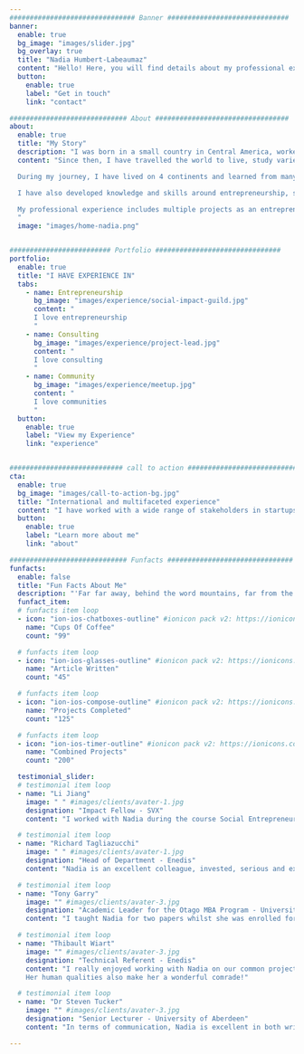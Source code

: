 ```yaml
---
############################### Banner ##############################
banner:
  enable: true
  bg_image: "images/slider.jpg"
  bg_overlay: true
  title: "Nadia Humbert-Labeaumaz"
  content: "Hello! Here, you will find details about my professional experience as well as some of my thoughts and case studies."
  button:
    enable: true
    label: "Get in touch"
    link: "contact"

############################# About #################################
about:
  enable: true
  title: "My Story"
  description: "I was born in a small country in Central America, worked towards going to France to have better opportunities in life and did it at 17 years old by myself. "
  content: "Since then, I have travelled the world to live, study varied subjects and work.

  During my journey, I have lived on 4 continents and learned from many cultures.

  I have also developed knowledge and skills around entrepreneurship, science and software engineering.

  My professional experience includes multiple projects as an entrepreneur, consultant, leader and engineer in companies of all sizes and industries.
  "
  image: "images/home-nadia.png"


######################### Portfolio ###############################
portfolio:
  enable: true
  title: "I HAVE EXPERIENCE IN"
  tabs:
    - name: Entrepreneurship
      bg_image: "images/experience/social-impact-guild.jpg"
      content: "
      I love entrepreneurship
      "      
    - name: Consulting
      bg_image: "images/experience/project-lead.jpg"
      content: "
      I love consulting
      "
    - name: Community
      bg_image: "images/experience/meetup.jpg"
      content: "
      I love communities
      "
  button:
    enable: true
    label: "View my Experience"
    link: "experience"


############################ call to action ###########################
cta:
  enable: true
  bg_image: "images/call-to-action-bg.jpg"
  title: "International and multifaceted experience"
  content: "I have worked with a wide range of stakeholders in startups, medium-sized and large enterprises from various industries while occupying different roles both as an external consultant and employee worldwide."
  button:
    enable: true
    label: "Learn more about me"
    link: "about"

############################# Funfacts ###############################
funfacts:
  enable: false
  title: "Fun Facts About Me"
  description: "'Far far away, behind the word mountains, far from the countries Vokalia and Consonantia, <br> there live the blind texts. Separated they live in Bookmarksgrove right at the coast of the Semantics'"
  funfact_item:
  # funfacts item loop
  - icon: "ion-ios-chatboxes-outline" #ionicon pack v2: https://ionicons.com/v2/
    name: "Cups Of Coffee"
    count: "99"

  # funfacts item loop
  - icon: "ion-ios-glasses-outline" #ionicon pack v2: https://ionicons.com/v2/
    name: "Article Written"
    count: "45"

  # funfacts item loop
  - icon: "ion-ios-compose-outline" #ionicon pack v2: https://ionicons.com/v2/
    name: "Projects Completed"
    count: "125"

  # funfacts item loop
  - icon: "ion-ios-timer-outline" #ionicon pack v2: https://ionicons.com/v2/
    name: "Combined Projects"
    count: "200"

  testimonial_slider:
  # testimonial item loop
  - name: "Li Jiang"
    image: " " #images/clients/avater-1.jpg
    designation: "Impact Fellow - SVX"
    content: "I worked with Nadia during the course Social Entrepreneurship in Schulich MBA. I have to say that Nadia is the best person I ever want to work with in a team. She is passionate about social enterprise and doing good to society; she is capable of looking at the bigger picture to ensure the team stays on track during the process and reaches our goals successfully; she is committed to delivering the best quality work by doing tons of primary research and secondary research; and she is very insightful when analyzing the data (absolutely super strong in analytical skills). Great team player!"

  # testimonial item loop
  - name: "Richard Tagliazucchi"
    image: " " #images/clients/avater-1.jpg
    designation: "Head of Department - Enedis"
    content: "Nadia is an excellent colleague, invested, serious and extremely competent. Her departure was a real loss!"

  # testimonial item loop
  - name: "Tony Garry"
    image: "" #images/clients/avater-3.jpg
    designation: "Academic Leader for the Otago MBA Program - University of Otago"
    content: "I taught Nadia for two papers whilst she was enrolled for an MBA at the University of Otago. Nadia was able to apply both her broad business knowledge and experience and more specialised areas of expertise within the fields of marketing and strategy to solve challenging business problems to an exceptionally high standard."

  # testimonial item loop
  - name: "Thibault Wiart"
    image: "" #images/clients/avater-3.jpg
    designation: "Technical Referent - Enedis"
    content: "I really enjoyed working with Nadia on our common projects and saw her rapidly evolve technically and also in terms of confidence and communication.
    Her human qualities also make her a wonderful comrade!"

  # testimonial item loop
  - name: "Dr Steven Tucker"
    image: "" #images/clients/avater-3.jpg
    designation: "Senior Lecturer - University of Aberdeen"
    content: "In terms of communication, Nadia is excellent in both written and verbal forms. She [was] a well-mannered and pleasant student, with a relaxed and independent approach to learning. Nadia is more than capable of rising to a challenge and succeeding in making the most of every opportunity. All things considered, Nadia is a fully rounded, mature individual, with a talent and determination that will ensure success where ever her career takes her next."   

---
```

